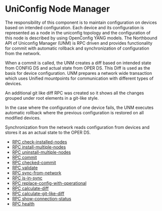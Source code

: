 # UniConfig Node Manager

The responsibility of this component is to maintain configuration on
devices based on intended configuration. Each device and its
configuration is represented as a node in the uniconfig topology and the
configuration of this node is described by using OpenConfig YANG models.
The Northbound API of Uniconfig Manager (UNM) is RPC driven and provides
functionality for commit with automatic rollback and synchronization of
configuration from the network.

When a commit is called, the UNM creates a diff based on intended state
from CONFIG DS and actual state from OPER DS. This Diff is used as the
basis for device configuration. UNM prepares a network wide transaction
which uses Unified mountpoints for communication with different types of
devices.

An additional git like diff RPC was created so it shows all the changes
grouped under root elements in a git-like style.

In the case where the configuration of one device fails, the UNM
executes automatic rollback where the previous configuration is restored
on all modified devices.

Synchronization from the network reads configuration from devices and
stores it as an actual state to the OPER DS.

- [RPC check-installed-nodes](../uniconfig-node-manager/uniconfig_check_installed_devices)
- [RPC install-multiple-nodes](../uniconfig-node-manager/uniconfig_install_multiple_nodes)
- [RPC uninstall-multiple-nodes](../uniconfig-node-manager/uniconfig_uninstall_multiple_nodes)
- [RPC commit](../uniconfig-node-manager/rpc_commit)
- [RPC checked-commit](../uniconfig-node-manager/rpc_checked-commit)
- [RPC validate](../uniconfig-node-manager/rpc_validate)
- [RPC sync-from-network](../uniconfig-node-manager/rpc_sync-from-network)
- [RPC is-in-sync](../uniconfig-node-manager/rpc_is-in-sync)
- [RPC replace-config-with-operational](../uniconfig-node-manager/rpc_replace-config-with-oper)
- [RPC calculate-diff](../uniconfig-node-manager/rpc_calculate-diff)
- [RPC calculate-git-like-diff](../uniconfig-node-manager/rpc_calculate-git-like-diff)
- [RPC show-connection-status](../uniconfig-node-manager/rpc_show_connection_status)
- [RPC health](../uniconfig-node-manager/rpc_health)
